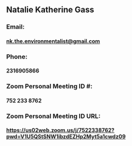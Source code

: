 ## Natalie Katherine Gass
### Email:
#### nk.the.environmentalist@gmail.com
### Phone:
#### 2316905866
### Zoom Personal Meeting ID #:
#### 752 233 8762
### Zoom Personal Meeting ID URL:
#### https://us02web.zoom.us/j/7522338762?pwd=V1U5QStSNW1ibzdEZHp2Myt5a1cwdz09
